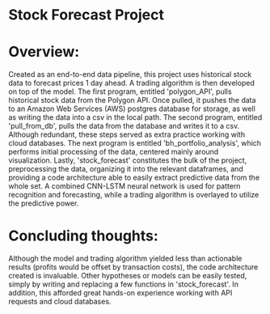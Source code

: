 # Stock Forecast Project
  
#  Overview:
  Created as an end-to-end data pipeline, this project uses historical stock data to forecast prices 1 day ahead.  A trading algorithm is then developed on top of the model.  The first program, entitled 'polygon_API', pulls historical stock data from the Polygon API.  Once pulled, it pushes the data to an Amazon Web Services (AWS) postgres database for storage, as well as writing the data into a csv in the local path.  The second program, entitled 'pull_from_db', pulls the data from the database and writes it to a csv.  Although redundant, these steps served as extra practice working with cloud databases.  The next program is entitled 'bh_portfolio_analysis', which performs initial processing of the data, centered mainly around visualization.  Lastly, 'stock_forecast' constitutes the bulk of the project, preprocessing the data, organizing it into the relevant dataframes, and providing a code architecture able to easily extract predictive data from the whole set. A combined CNN-LSTM neural network is used for pattern recognition and forecasting, while a trading algorithm is overlayed to utilize the predictive power.

#  Concluding thoughts:
  Although the model and trading algorithm yielded less than actionable results (profits would be offset by transaction costs), the code architecture created is invaluable. Other hypotheses or models can be easily tested, simply by writing and replacing a few functions in 'stock_forecast'. In addition, this afforded great hands-on experience working with API requests and cloud databases.
